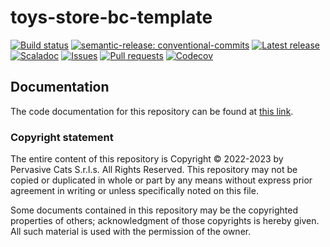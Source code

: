 # toys-store-bc-template

[![Build status](https://github.com/pervasive-cats/toys-store-bc-template/actions/workflows/release.yml/badge.svg)](https://github.com/pervasive-cats/toys-store-bc-template/actions/workflows/release.yml)
[![semantic-release: conventional-commits](https://img.shields.io/badge/semantic--release-conventional_commits-e10098?logo=semantic-release)](https://github.com/semantic-release/semantic-release)
[![Latest release](https://img.shields.io/github/v/release/pervasive-cats/toys-store-bc-template)](https://github.com/pervasive-cats/toys-store-bc-template/releases/latest/)
[![Scaladoc](https://img.shields.io/github/v/release/pervasive-cats/toys-store-bc-template?label=scaladoc)](https://pervasive-cats.github.io/toys-store-bc-template/io/github/pervasivecats)
[![Issues](https://img.shields.io/github/issues/pervasive-cats/toys-store-bc-template)](https://github.com/pervasive-cats/toys-store-bc-template/issues)
[![Pull requests](https://img.shields.io/github/issues-pr/pervasive-cats/toys-store-bc-template)](https://github.com/pervasive-cats/toys-store-bc-template/pulls)
[![Codecov](https://codecov.io/gh/pervasive-cats/toys-store-bc-template/branch/main/graph/badge.svg?token=UX36N6CU78)](https://codecov.io/gh/pervasive-cats/toys-store-bc-template)

## Documentation

The code documentation for this repository can be found at [this link](https://pervasive-cats.github.io/toys-store-bc-template/).

### Copyright statement

The entire content of this repository is Copyright © 2022-2023 by Pervasive Cats S.r.l.s. All Rights Reserved. This repository may
not be copied or duplicated in whole or part by any means without express prior agreement in writing or unless specifically noted
on this file. 

Some documents contained in this repository may be the copyrighted properties of others; acknowledgment of those copyrights is 
hereby given. All such material is used with the permission of the owner.

